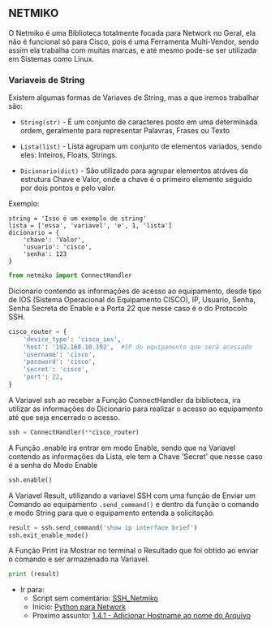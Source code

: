 ## NETMIKO

O Netmiko é uma Biblioteca totalmente focada para Network no Geral, ela não é funcional só para Cisco, pois é uma Ferramenta Multi-Vendor, sendo assim ela trabalha com muitas marcas, e até mesmo pode-se ser utilizada em Sistemas como Linux.

### Variaveis de String

Existem algumas formas de Variaves de String, mas a que iremos trabalhar são:

 - `String(str)` - É um conjunto de caracteres posto em uma determinada ordem, geralmente para representar Palavras, Frases ou Texto

 - `Lista(list)` - Lista agrupam um conjunto de elementos variados, sendo eles: Inteiros, Floats, Strings.

 - `Dicionario(dict)` - São utilizado para agrupar elementos atráves da estrutura Chave e Valor, onde a chave é o primeiro elemento seguido por dois pontos e pelo valor.

Exemplo:
```
string = 'Isso é um exemplo de string'
lista = ['essa', 'variavel', 'e', 1, 'lista']
dicionario = { 
    'chave': 'Valor',
    'usuario': 'cisco',
    'senha': 123    
} 
```

```python
from netmiko import ConnectHandler
```

Dicionario contendo as informações de acesso ao equipamento, desde tipo de IOS (Sistema Operacional do Equipamento CISCO), IP, Usuario, Senha, Senha Secreta do Enable e a Porta 22 que nesse caso é o do Protocolo SSH.

```python
cisco_router = {
    'device_type': 'cisco_ios',
    'host': '192.168.10.192',  #IP do equipamento que será acessado
    'username': 'cisco',
    'password': 'cisco',
    'secret': 'cisco',
    'port': 22,
}
```

A Variavel ssh ao receber a Função ConnectHandler da biblioteca, ira utilizar as informações do Dicionario para realizar o acesso ao equipamento até que seja encerrado o acesso.
```python
ssh = ConnectHandler(**cisco_router)
```

A Função .enable ira entrar em modo Enable, sendo que na Variavel contendo as informações da Lista, ele tem a Chave 'Secret' que nesse caso é a senha do Modo Enable
```python
ssh.enable()
```

A Variavel Result, utilizando a variavel SSH com uma função de Enviar um Comando ao equipamento `.send_command()` e dentro da função o comando e modo String para que o equipamento entenda a solicitação.
```python
result = ssh.send_command('show ip interface brief')
ssh.exit_enable_mode()
```

A Função Print ira Mostrar no terminal o Resultado que foi obtido ao enviar o comando e ser armazenado na Variavel.
```python
print (result)
```

- Ir para:  
    - Script sem comentário: [SSH_Netmiko](https://github.com/ozumaru/CiscoDevNet---Python/blob/master/Documents/Scripts/1.4%20-%20SSH_Netmiko.py)
    - Inicio: [Python para Network](https://github.com/ozumaru/CiscoDevNet---Python)
    - Proximo assunto: [1.4.1 - Adicionar Hostname ao nome do Arquivo](https://github.com/ozumaru/CiscoDevNet---Python/blob/master/Documents/Material/1.4.1%20-%20Adicionar%20Hostname%20ao%20nome%20do%20Arquivo.md)